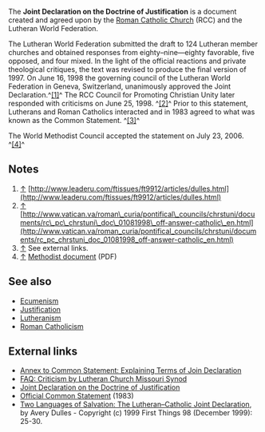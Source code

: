 The **Joint Declaration on the Doctrine of Justification** is a
document created and agreed upon by the
[Roman Catholic Church](Roman_Catholic_Church "Roman Catholic Church")
(RCC) and the Lutheran World Federation.

The Lutheran World Federation submitted the draft to 124 Lutheran
member churches and obtained responses from eighty–nine—eighty
favorable, five opposed, and four mixed. In the light of the
official reactions and private theological critiques, the text was
revised to produce the final version of 1997. On June 16, 1998 the
governing council of the Lutheran World Federation in Geneva,
Switzerland, unanimously approved the Joint
Declaration.^[[1]](#note-0)^
The RCC Council for Promoting Christian Unity later responded with
criticisms on June 25, 1998. ^[[2]](#note-1)^ Prior to this
statement, Lutherans and Roman Catholics interacted and in 1983
agreed to what was known as the Common Statement. ^[[3]](#note-2)^

The World Methodist Council accepted the statement on July 23,
2006. ^[[4]](#note-3)^


## Notes

1.  [↑](#ref-0)
    [http://www.leaderu.com/ftissues/ft9912/articles/dulles.html](http://www.leaderu.com/ftissues/ft9912/articles/dulles.html)
2.  [↑](#ref-1)
    [http://www.vatican.va/roman\_curia/pontifical\_councils/chrstuni/documents/rc\_pc\_chrstuni\_doc\_01081998\_off-answer-catholic\_en.html](http://www.vatican.va/roman_curia/pontifical_councils/chrstuni/documents/rc_pc_chrstuni_doc_01081998_off-answer-catholic_en.html)
3.  [↑](#ref-2) See external links.
4.  [↑](#ref-3)
    [Methodist document](http://www.lutheranworld.org/What_We_Do/OEA/Methodist-Statement-2006-EN.pdf)
    (PDF)

## See also

-   [Ecumenism](Ecumenism "Ecumenism")
-   [Justification](Justification "Justification")
-   [Lutheranism](Lutheranism "Lutheranism")
-   [Roman Catholicism](Roman_Catholicism "Roman Catholicism")

## External links

-   [Annex to Common Statement: Explaining Terms of Join Declaration](http://www.ewtn.com/library/CURIA/pccujnt2.htm)
-   [FAQ: Criticism by Lutheran Church Missouri Synod](http://www.lcms.org/pages/internal.asp?NavID=2212)
-   [Joint Declaration on the Doctrine of Justification](http://www.elca.org/ecumenical/ecumenicaldialogue/romancatholic/jddj/declaration.html)
-   [Official Common Statement](http://www.ewtn.com/library/CURIA/pccujnt1.htm)
    (1983)
-   [Two Languages of Salvation: The Lutheran–Catholic Joint Declaration](http://www.leaderu.com/ftissues/ft9912/articles/dulles.html),
    by Avery Dulles - Copyright (c) 1999 First Things 98 (December
    1999): 25-30.




